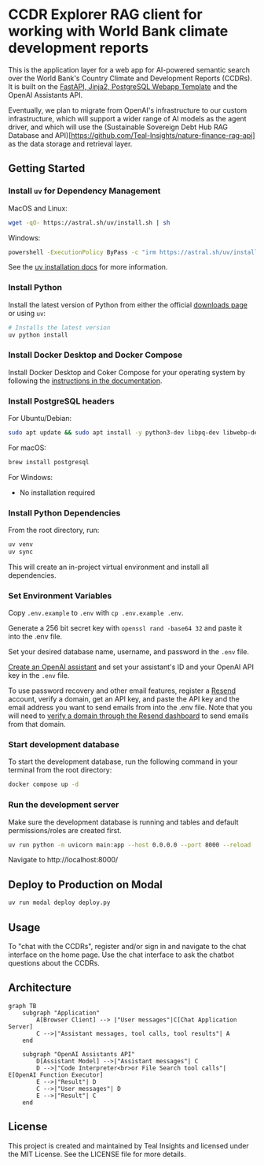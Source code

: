 # CCDR Explorer RAG client for working with World Bank climate development reports

This is the application layer for a web app for AI-powered semantic search over the World Bank's Country Climate and Development Reports (CCDRs). It is built on the [FastAPI, Jinja2, PostgreSQL Webapp Template](https://github.com/Promptly-Technologies-LLC/fastapi-jinja2-postgres-webapp) and the OpenAI Assistants API.

Eventually, we plan to migrate from OpenAI's infrastructure to our custom infrastructure, which will support a wider range of AI models as the agent driver, and which will use the (Sustainable Sovereign Debt Hub RAG Database and API)[https://github.com/Teal-Insights/nature-finance-rag-api] as the data storage and retrieval layer.

## Getting Started

### Install `uv` for Dependency Management

MacOS and Linux:

``` bash
wget -qO- https://astral.sh/uv/install.sh | sh
```

Windows:

``` bash
powershell -ExecutionPolicy ByPass -c "irm https://astral.sh/uv/install.ps1 | iex"
```

See the [uv installation docs](https://docs.astral.sh/uv/getting-started/installation/) for more information.

### Install Python

Install the latest version of Python from either the official [downloads page](https://www.python.org/downloads/) or using `uv`:

``` bash
# Installs the latest version
uv python install
```

### Install Docker Desktop and Docker Compose

Install Docker Desktop and Coker Compose for your operating system by following the [instructions in the documentation](https://docs.docker.com/compose/install/).

### Install PostgreSQL headers

For Ubuntu/Debian:

``` bash
sudo apt update && sudo apt install -y python3-dev libpq-dev libwebp-dev
```

For macOS:

``` bash
brew install postgresql
```

For Windows:

- No installation required

### Install Python Dependencies

From the root directory, run:

``` bash
uv venv
uv sync
```

This will create an in-project virtual environment and install all dependencies.

### Set Environment Variables

Copy `.env.example` to `.env` with `cp .env.example .env`.

Generate a 256 bit secret key with `openssl rand -base64 32` and paste it into the .env file.

Set your desired database name, username, and password in the `.env` file.

[Create an OpenAI assistant](https://platform.openai.com/assistants/) and set your assistant's ID and your OpenAI API key in the `.env` file.

To use password recovery and other email features, register a [Resend](https://resend.com/) account, verify a domain, get an API key, and paste the API key and the email address you want to send emails from into the .env file. Note that you will need to [verify a domain through the Resend dashboard](https://resend.com/docs/dashboard/domains/introduction) to send emails from that domain.

### Start development database

To start the development database, run the following command in your terminal from the root directory:

``` bash
docker compose up -d
```

### Run the development server

Make sure the development database is running and tables and default permissions/roles are created first.

``` bash
uv run python -m uvicorn main:app --host 0.0.0.0 --port 8000 --reload
```

Navigate to http://localhost:8000/

## Deploy to Production on Modal

``` bash
uv run modal deploy deploy.py
```

## Usage

To "chat with the CCDRs", register and/or sign in and navigate to the chat interface on the home page. Use the chat interface to ask the chatbot questions about the CCDRs.

## Architecture

```mermaid
graph TB
    subgraph "Application"
        A[Browser Client] --> |"User messages"|C[Chat Application Server]
        C -->|"Assistant messages, tool calls, tool results"| A
    end

    subgraph "OpenAI Assistants API"
        D[Assistant Model] -->|"Assistant messages"| C
        D -->|"Code Interpreter<br>or File Search tool calls"| E[OpenAI Function Executor]
        E -->|"Result"| D
        C -->|"User messages"| D
        E -->|"Result"| C
    end
```

## License

This project is created and maintained by Teal Insights and licensed under the MIT License. See the LICENSE file for more details.
